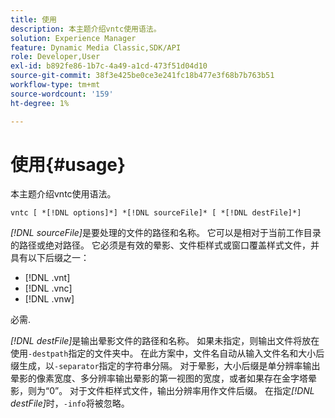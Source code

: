 ```yaml
---
title: 使用
description: 本主题介绍vntc使用语法。
solution: Experience Manager
feature: Dynamic Media Classic,SDK/API
role: Developer,User
exl-id: b892fe86-1b7c-4a49-a1cd-473f51d04d10
source-git-commit: 38f3e425be0ce3e241fc18b477e3f68b7b763b51
workflow-type: tm+mt
source-wordcount: '159'
ht-degree: 1%

---
```


# 使用{#usage}

本主题介绍vntc使用语法。

`vntc [ *[!DNL options]*] *[!DNL sourceFile]* [ *[!DNL destFile]*]`

*[!DNL sourceFile]*&#x200B;是要处理的文件的路径和名称。 它可以是相对于当前工作目录的路径或绝对路径。 它必须是有效的晕影、文件柜样式或窗口覆盖样式文件，并具有以下后缀之一：

* [!DNL .vnt]
* [!DNL .vnc]
* [!DNL .vnw]

必需.

*[!DNL destFile]*&#x200B;是输出晕影文件的路径和名称。 如果未指定，则输出文件将放在使用`-destpath`指定的文件夹中。 在此方案中，文件名自动从输入文件名和大小后缀生成，以`-separator`指定的字符串分隔。 对于晕影，大小后缀是单分辨率输出晕影的像素宽度、多分辨率输出晕影的第一视图的宽度，或者如果存在金字塔晕影，则为“0”。 对于文件柜样式文件，输出分辨率用作文件后缀。 在指定&#x200B;*[!DNL destFile]*&#x200B;时，`-info`将被忽略。
